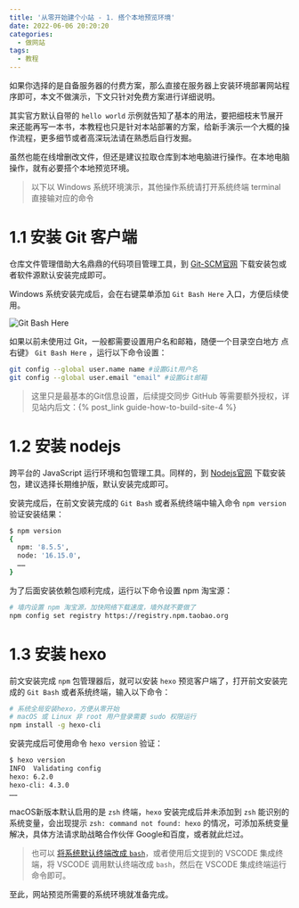 ```yaml
---
title: '从零开始建个小站 - 1. 搭个本地预览环境'
date: 2022-06-06 20:20:20
categories:
  - 做网站
tags:
  - 教程
---
```

如果你选择的是自备服务器的付费方案，那么直接在服务器上安装环境部署网站程序即可，本文不做演示，下文只针对免费方案进行详细说明。

其实官方默认自带的 `hello world` 示例就告知了基本的用法，要把细枝末节展开来还能再写一本书，本教程也只是针对本站部署的方案，给新手演示一个大概的操作流程，更多细节或者高深玩法请在熟悉后自行发掘。

<!-- more -->
虽然也能在线增删改文件，但还是建议拉取仓库到本地电脑进行操作。在本地电脑操作，就有必要搭个本地预览环境。

> 以下以 Windows 系统环境演示，其他操作系统请打开系统终端 terminal 直接输对应的命令

# 1.1 安装 Git 客户端
仓库文件管理借助大名鼎鼎的代码项目管理工具，到 [Git-SCM官网](https://git-scm.com/downloads) 下载安装包或者软件源默认安装完成即可。

Windows 系统安装完成后，会在右键菜单添加 `Git Bash Here` 入口，方便后续使用。

![Git Bash Here](https://cdn.jsdelivr.net/gh/828767/static/images/git_menu_gitbashhere.png)

如果以前未使用过 Git，一般都需要设置用户名和邮箱，随便一个目录空白地方 点右键》 `Git Bash Here` ，运行以下命令设置：

```bash
git config --global user.name name #设置Git用户名
git config --global user.email "email" #设置Git邮箱
```
> 这里只是最基本的Git信息设置，后续提交同步 GitHub 等需要额外授权，详见站内后文：{% post_link guide-how-to-build-site-4 %}

# 1.2  安装 nodejs
跨平台的 JavaScript 运行环境和包管理工具。同样的，到 [Nodejs官网](https://nodejs.org/zh-cn/) 下载安装包，建议选择长期维护版，默认安装完成即可。

安装完成后，在前文安装完成的 `Git Bash` 或者系统终端中输入命令 `npm version` 验证安装结果：
```bash
$ npm version
{
  npm: '8.5.5',
  node: '16.15.0',
  ……
}
```

为了后面安装依赖包顺利完成，运行以下命令设置 npm 淘宝源：
```bash
# 墙内设置 npm 淘宝源，加快网络下载速度，墙外就不要做了
npm config set registry https://registry.npm.taobao.org
```

# 1.3 安装 hexo

前文安装完成 `npm` 包管理器后，就可以安装 `hexo` 预览客户端了，打开前文安装完成的 `Git Bash` 或者系统终端，输入以下命令：
```bash
# 系统全局安装hexo，方便从零开始
# macOS 或 Linux 非 root 用户登录需要 sudo 权限运行
npm install -g hexo-cli
```
安装完成后可使用命令 `hexo version` 验证：
```bash
$ hexo version
INFO  Validating config
hexo: 6.2.0
hexo-cli: 4.3.0
……
```

macOS新版本默认启用的是 `zsh` 终端，`hexo` 安装完成后并未添加到 `zsh` 能识别的系统变量，会出现提示 `zsh: command not found: hexo` 的情况，可添加系统变量解决，具体方法请求助战略合作伙伴 Google和百度，或者就此烂过。

> 也可以 [将系统默认终端改成 `bash`](https://support.apple.com/zh-cn/guide/terminal/trml113/mac)，或者使用后文提到的 VSCODE 集成终端，将 VSCODE 调用默认终端改成 `bash`，然后在 VSCODE 集成终端运行命令即可。

至此，网站预览所需要的系统环境就准备完成。